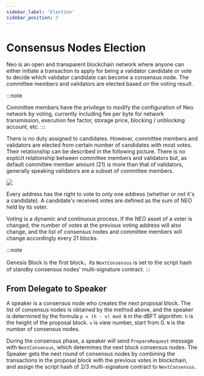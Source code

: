 ```yaml
---
sidebar_label: 'Election'
sidebar_position: 3
---
```

# Consensus Nodes Election

Neo is an open and transparent blockchain network where anyone can either initiate a transaction to apply for being a validator candidate or vote to decide which validator candidate can become a consensus node. The committee members and validators are elected based on the voting result.

:::note

Committee members have the privilege to modify the configuration of Neo network by voting, currently including fee per byte for network transmission, execution fee factor, storage price, blocking / unblocking account, etc.
:::

There is no duty assigned to candidates. However, committee members and validators are elected from certain number of candidates with most votes. Their relationship can be described in the following picture. There is no explicit relationship between committee members and validators but, as default committee member amount (21) is more than that of validators, generally speaking validators are a subset of committee members. 

![](../images/consensus/vote_candidate.png)

Every address has the right to vote to only one address (whether or not it's a candidate). A candidate's received votes are defined as the sum of NEO held by its voter. 

Voting is a dynamic and continuous process. If the NEO asset of a voter is changed, the number of votes at the previous voting address will also change, and the list of consensus nodes and committee members will change accordingly every 21 blocks.

:::note

Genesis Block is the first block，its `NextConsensus` is set to the script hash of standby consensus nodes' multi-signature contract.
:::

## From Delegate to Speaker

A speaker is a consensus node who creates the next proposal block. The list of consensus nodes is obtained by the method above, and the speaker is determined by the formula `p = (h - v) mod N` in the dBFT algorithm. `h` is the height of the proposal block. `v` is view number, start from 0. `N` is the number of consensus nodes.

During the consensus phase, a speaker will send `PrepareRequest` message with `NextConsensus`, which determines the next block consensus nodes. The Speaker gets the next round of consensus nodes by combining the transactions in the proposal block with the previous votes in blockchain, and assign the script hash of 2/3 multi-signature contract to `NextConsensus`. 
